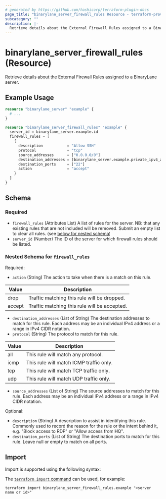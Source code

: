 ```yaml
---
# generated by https://github.com/hashicorp/terraform-plugin-docs
page_title: "binarylane_server_firewall_rules Resource - terraform-provider-binarylane"
subcategory: ""
description: |-
  Retrieve details about the External Firewall Rules assigned to a BinaryLane server.
---
```


# binarylane_server_firewall_rules (Resource)

Retrieve details about the External Firewall Rules assigned to a BinaryLane server.

## Example Usage

```terraform
resource "binarylane_server" "example" {
  # ...
}

resource "binarylane_server_firewall_rules" "example" {
  server_id = binarylane_server.example.id
  firewall_rules = [
    {
      description           = "Allow SSH"
      protocol              = "tcp"
      source_addresses      = ["0.0.0.0/0"]
      destination_addresses = [binarylane_server.example.private_ipv4_addresses.0]
      destination_ports     = ["22"]
      action                = "accept"
    }
  ]
}
```

<!-- schema generated by tfplugindocs -->
## Schema

### Required

- `firewall_rules` (Attributes List) A list of rules for the server. NB: that any existing rules that are not included will be removed. Submit an empty list to clear all rules. (see [below for nested schema](#nestedatt--firewall_rules))
- `server_id` (Number) The ID of the server for which firewall rules should be listed.

<a id="nestedatt--firewall_rules"></a>
### Nested Schema for `firewall_rules`

Required:

- `action` (String) The action to take when there is a match on this rule.

| Value | Description |
| ----- | ----------- |
| drop | Traffic matching this rule will be dropped. |
| accept | Traffic matching this rule will be accepted. |
- `destination_addresses` (List of String) The destination addresses to match for this rule. Each address may be an individual IPv4 address or a range in IPv4 CIDR notation.
- `protocol` (String) The protocol to match for this rule.

| Value | Description |
| ----- | ----------- |
| all | This rule will match any protocol. |
| icmp | This rule will match ICMP traffic only. |
| tcp | This rule will match TCP traffic only. |
| udp | This rule will match UDP traffic only. |
- `source_addresses` (List of String) The source addresses to match for this rule. Each address may be an individual IPv4 address or a range in IPv4 CIDR notation.

Optional:

- `description` (String) A description to assist in identifying this rule. Commonly used to record the reason for the rule or the intent behind it, e.g. "Block access to RDP" or "Allow access from HQ".
- `destination_ports` (List of String) The destination ports to match for this rule. Leave null or empty to match on all ports.

## Import

Import is supported using the following syntax:

The [`terraform import` command](https://developer.hashicorp.com/terraform/cli/commands/import) can be used, for example:

```shell
terraform import binarylane_server_firewall_rules.example "<server name or id>"
```
